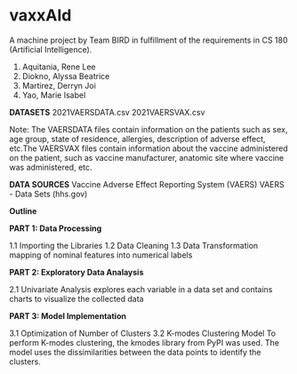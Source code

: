 # vaxxAId

A machine project by Team BIRD in fulfillment of the requirements in CS 180 (Artificial Intelligence).

1. Aquitania, Rene Lee
2. Diokno, Alyssa Beatrice
3. Martirez, Derryn Joi
4. Yao, Marie Isabel

**DATASETS**
2021VAERSDATA.csv
2021VAERSVAX.csv

Note: The VAERSDATA files contain information on the patients such as sex, age group, state of residence, allergies, description of adverse effect, etc.The VAERSVAX files contain information about the vaccine administered on the patient, such as vaccine manufacturer, anatomic site where vaccine was administered, etc.

**DATA SOURCES**
Vaccine Adverse Effect Reporting System (VAERS) VAERS - Data Sets (hhs.gov)


**Outline**

**PART 1: Data Processing**

1.1 Importing the Libraries
1.2 Data Cleaning
1.3 Data Transformation
    mapping of nominal features into numerical labels

**PART 2: Exploratory Data Analaysis**

2.1 Univariate Analysis
    explores each variable in a data set and contains charts to visualize the collected data

**PART 3: Model Implementation**

3.1 Optimization of Number of Clusters
3.2 K-modes Clustering Model
    To perform K-modes clustering, the kmodes library from PyPI was used. The model uses the dissimilarities between the data points to identify the clusters. 
